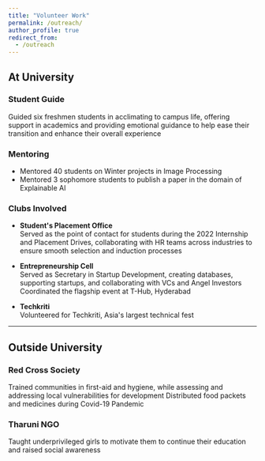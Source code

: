 ```yaml
---
title: "Volunteer Work"
permalink: /outreach/
author_profile: true
redirect_from:
  - /outreach
---
```


## At University

### Student Guide
Guided six freshmen students in acclimating to campus life, offering support in academics and providing emotional guidance to help ease their transition and enhance their overall experience

### Mentoring
- Mentored 40 students on Winter projects in Image Processing
- Mentored 3 sophomore students to publish a paper in the domain of Explainable AI

### Clubs Involved
- **Student's Placement Office**  
  Served as the point of contact for students during the 2022 Internship and Placement Drives, collaborating with HR teams across industries to ensure smooth selection and induction processes
  
- **Entrepreneurship Cell**  
Served as Secretary in Startup Development, creating databases, supporting startups, and collaborating with VCs and Angel Investors Coordinated the flagship event at T-Hub, Hyderabad

- **Techkriti**  
Volunteered for Techkriti, Asia's largest technical fest

---

## Outside University

### Red Cross Society
Trained communities in first-aid and hygiene, while assessing and addressing local vulnerabilities for development Distributed food packets and medicines during Covid-19 Pandemic 

### Tharuni NGO
Taught underprivileged girls to motivate them to continue their education and raised social awareness
